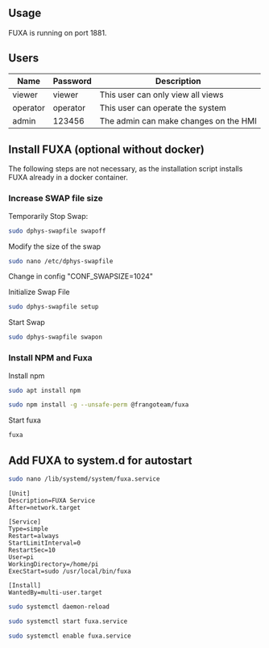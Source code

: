 ## Usage


FUXA is running on port 1881.

## Users

| Name        | Password    | Description                           |
| ----------- | ----------- | ------------------------------------- |
| viewer      | viewer      | This user can only view all views     |
| operator    | operator    | This user can operate the system      |
| admin       | 123456      | The admin can make changes on the HMI |


## Install FUXA (optional without docker)
The following steps are not necessary, as the installation script installs FUXA already in a docker container.
### Increase SWAP file size
Temporarily Stop Swap:
```sh
sudo dphys-swapfile swapoff
```

Modify the size of the swap
```sh
sudo nano /etc/dphys-swapfile
```
Change in config "CONF_SWAPSIZE=1024"

Initialize Swap File
```sh
sudo dphys-swapfile setup
```
Start Swap
```sh
sudo dphys-swapfile swapon
```

### Install NPM and Fuxa
Install npm
```sh
sudo apt install npm
```

```sh
sudo npm install -g --unsafe-perm @frangoteam/fuxa
```

Start fuxa
```sh
fuxa
```

## Add FUXA to system.d for autostart

```sh
sudo nano /lib/systemd/system/fuxa.service
```

```
[Unit]
Description=FUXA Service
After=network.target

[Service]
Type=simple
Restart=always
StartLimitInterval=0
RestartSec=10
User=pi
WorkingDirectory=/home/pi
ExecStart=sudo /usr/local/bin/fuxa

[Install]
WantedBy=multi-user.target
```

```sh
sudo systemctl daemon-reload
```

```sh
sudo systemctl start fuxa.service
```

```sh
sudo systemctl enable fuxa.service
```
